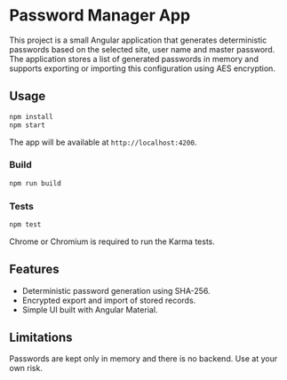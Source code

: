 # Password Manager App

This project is a small Angular application that generates deterministic passwords based on the selected site, user name and master password. The application stores a list of generated passwords in memory and supports exporting or importing this configuration using AES encryption.

## Usage

```bash
npm install
npm start
```

The app will be available at `http://localhost:4200`.

### Build

```bash
npm run build
```

### Tests

```bash
npm test
```
Chrome or Chromium is required to run the Karma tests.

## Features

- Deterministic password generation using SHA-256.
- Encrypted export and import of stored records.
- Simple UI built with Angular Material.

## Limitations

Passwords are kept only in memory and there is no backend. Use at your own risk.
